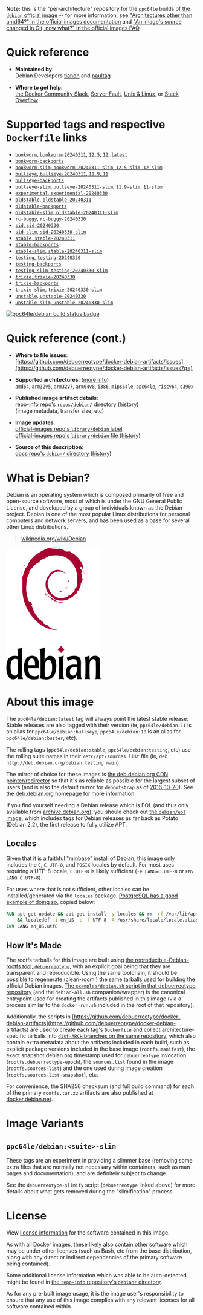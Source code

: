 <!--

********************************************************************************

WARNING:

    DO NOT EDIT "debian/README.md"

    IT IS AUTO-GENERATED

    (from the other files in "debian/" combined with a set of templates)

********************************************************************************

-->

**Note:** this is the "per-architecture" repository for the `ppc64le` builds of [the `debian` official image](https://hub.docker.com/_/debian) -- for more information, see ["Architectures other than amd64?" in the official images documentation](https://github.com/docker-library/official-images#architectures-other-than-amd64) and ["An image's source changed in Git, now what?" in the official images FAQ](https://github.com/docker-library/faq#an-images-source-changed-in-git-now-what).

# Quick reference

-	**Maintained by**:  
	Debian Developers [tianon](https://qa.debian.org/developer.php?login=tianon) and [paultag](https://qa.debian.org/developer.php?login=paultag)

-	**Where to get help**:  
	[the Docker Community Slack](https://dockr.ly/comm-slack), [Server Fault](https://serverfault.com/help/on-topic), [Unix & Linux](https://unix.stackexchange.com/help/on-topic), or [Stack Overflow](https://stackoverflow.com/help/on-topic)

# Supported tags and respective `Dockerfile` links

-	[`bookworm`, `bookworm-20240311`, `12.5`, `12`, `latest`](https://github.com/debuerreotype/docker-debian-artifacts/blob/10cb7d0edc4f111c121553c69de2c406d9205cbc/bookworm/Dockerfile)
-	[`bookworm-backports`](https://github.com/debuerreotype/docker-debian-artifacts/blob/10cb7d0edc4f111c121553c69de2c406d9205cbc/bookworm/backports/Dockerfile)
-	[`bookworm-slim`, `bookworm-20240311-slim`, `12.5-slim`, `12-slim`](https://github.com/debuerreotype/docker-debian-artifacts/blob/10cb7d0edc4f111c121553c69de2c406d9205cbc/bookworm/slim/Dockerfile)
-	[`bullseye`, `bullseye-20240311`, `11.9`, `11`](https://github.com/debuerreotype/docker-debian-artifacts/blob/10cb7d0edc4f111c121553c69de2c406d9205cbc/bullseye/Dockerfile)
-	[`bullseye-backports`](https://github.com/debuerreotype/docker-debian-artifacts/blob/10cb7d0edc4f111c121553c69de2c406d9205cbc/bullseye/backports/Dockerfile)
-	[`bullseye-slim`, `bullseye-20240311-slim`, `11.9-slim`, `11-slim`](https://github.com/debuerreotype/docker-debian-artifacts/blob/10cb7d0edc4f111c121553c69de2c406d9205cbc/bullseye/slim/Dockerfile)
-	[`experimental`, `experimental-20240330`](https://github.com/debuerreotype/docker-debian-artifacts/blob/2e37b65c0213ba01ac61e93983b29725a4a41c00/experimental/Dockerfile)
-	[`oldstable`, `oldstable-20240311`](https://github.com/debuerreotype/docker-debian-artifacts/blob/10cb7d0edc4f111c121553c69de2c406d9205cbc/oldstable/Dockerfile)
-	[`oldstable-backports`](https://github.com/debuerreotype/docker-debian-artifacts/blob/10cb7d0edc4f111c121553c69de2c406d9205cbc/oldstable/backports/Dockerfile)
-	[`oldstable-slim`, `oldstable-20240311-slim`](https://github.com/debuerreotype/docker-debian-artifacts/blob/10cb7d0edc4f111c121553c69de2c406d9205cbc/oldstable/slim/Dockerfile)
-	[`rc-buggy`, `rc-buggy-20240330`](https://github.com/debuerreotype/docker-debian-artifacts/blob/2e37b65c0213ba01ac61e93983b29725a4a41c00/rc-buggy/Dockerfile)
-	[`sid`, `sid-20240330`](https://github.com/debuerreotype/docker-debian-artifacts/blob/2e37b65c0213ba01ac61e93983b29725a4a41c00/sid/Dockerfile)
-	[`sid-slim`, `sid-20240330-slim`](https://github.com/debuerreotype/docker-debian-artifacts/blob/2e37b65c0213ba01ac61e93983b29725a4a41c00/sid/slim/Dockerfile)
-	[`stable`, `stable-20240311`](https://github.com/debuerreotype/docker-debian-artifacts/blob/10cb7d0edc4f111c121553c69de2c406d9205cbc/stable/Dockerfile)
-	[`stable-backports`](https://github.com/debuerreotype/docker-debian-artifacts/blob/10cb7d0edc4f111c121553c69de2c406d9205cbc/stable/backports/Dockerfile)
-	[`stable-slim`, `stable-20240311-slim`](https://github.com/debuerreotype/docker-debian-artifacts/blob/10cb7d0edc4f111c121553c69de2c406d9205cbc/stable/slim/Dockerfile)
-	[`testing`, `testing-20240330`](https://github.com/debuerreotype/docker-debian-artifacts/blob/2e37b65c0213ba01ac61e93983b29725a4a41c00/testing/Dockerfile)
-	[`testing-backports`](https://github.com/debuerreotype/docker-debian-artifacts/blob/2e37b65c0213ba01ac61e93983b29725a4a41c00/testing/backports/Dockerfile)
-	[`testing-slim`, `testing-20240330-slim`](https://github.com/debuerreotype/docker-debian-artifacts/blob/2e37b65c0213ba01ac61e93983b29725a4a41c00/testing/slim/Dockerfile)
-	[`trixie`, `trixie-20240330`](https://github.com/debuerreotype/docker-debian-artifacts/blob/2e37b65c0213ba01ac61e93983b29725a4a41c00/trixie/Dockerfile)
-	[`trixie-backports`](https://github.com/debuerreotype/docker-debian-artifacts/blob/2e37b65c0213ba01ac61e93983b29725a4a41c00/trixie/backports/Dockerfile)
-	[`trixie-slim`, `trixie-20240330-slim`](https://github.com/debuerreotype/docker-debian-artifacts/blob/2e37b65c0213ba01ac61e93983b29725a4a41c00/trixie/slim/Dockerfile)
-	[`unstable`, `unstable-20240330`](https://github.com/debuerreotype/docker-debian-artifacts/blob/2e37b65c0213ba01ac61e93983b29725a4a41c00/unstable/Dockerfile)
-	[`unstable-slim`, `unstable-20240330-slim`](https://github.com/debuerreotype/docker-debian-artifacts/blob/2e37b65c0213ba01ac61e93983b29725a4a41c00/unstable/slim/Dockerfile)

[![ppc64le/debian build status badge](https://img.shields.io/jenkins/s/https/doi-janky.infosiftr.net/job/multiarch/job/ppc64le/job/debian.svg?label=ppc64le/debian%20%20build%20job)](https://doi-janky.infosiftr.net/job/multiarch/job/ppc64le/job/debian/)

# Quick reference (cont.)

-	**Where to file issues**:  
	[https://github.com/debuerreotype/docker-debian-artifacts/issues](https://github.com/debuerreotype/docker-debian-artifacts/issues?q=)

-	**Supported architectures**: ([more info](https://github.com/docker-library/official-images#architectures-other-than-amd64))  
	[`amd64`](https://hub.docker.com/r/amd64/debian/), [`arm32v5`](https://hub.docker.com/r/arm32v5/debian/), [`arm32v7`](https://hub.docker.com/r/arm32v7/debian/), [`arm64v8`](https://hub.docker.com/r/arm64v8/debian/), [`i386`](https://hub.docker.com/r/i386/debian/), [`mips64le`](https://hub.docker.com/r/mips64le/debian/), [`ppc64le`](https://hub.docker.com/r/ppc64le/debian/), [`riscv64`](https://hub.docker.com/r/riscv64/debian/), [`s390x`](https://hub.docker.com/r/s390x/debian/)

-	**Published image artifact details**:  
	[repo-info repo's `repos/debian/` directory](https://github.com/docker-library/repo-info/blob/master/repos/debian) ([history](https://github.com/docker-library/repo-info/commits/master/repos/debian))  
	(image metadata, transfer size, etc)

-	**Image updates**:  
	[official-images repo's `library/debian` label](https://github.com/docker-library/official-images/issues?q=label%3Alibrary%2Fdebian)  
	[official-images repo's `library/debian` file](https://github.com/docker-library/official-images/blob/master/library/debian) ([history](https://github.com/docker-library/official-images/commits/master/library/debian))

-	**Source of this description**:  
	[docs repo's `debian/` directory](https://github.com/docker-library/docs/tree/master/debian) ([history](https://github.com/docker-library/docs/commits/master/debian))

# What is Debian?

Debian is an operating system which is composed primarily of free and open-source software, most of which is under the GNU General Public License, and developed by a group of individuals known as the Debian project. Debian is one of the most popular Linux distributions for personal computers and network servers, and has been used as a base for several other Linux distributions.

> [wikipedia.org/wiki/Debian](https://en.wikipedia.org/wiki/Debian)

![logo](https://raw.githubusercontent.com/docker-library/docs/b449be7df57e9ed9086bb5821bfb5d6cdc5d67a4/debian/logo.png)

# About this image

The `ppc64le/debian:latest` tag will always point the latest stable release. Stable releases are also tagged with their version (ie, `ppc64le/debian:11` is an alias for `ppc64le/debian:bullseye`, `ppc64le/debian:10` is an alias for `ppc64le/debian:buster`, etc).

The rolling tags (`ppc64le/debian:stable`, `ppc64le/debian:testing`, etc) use the rolling suite names in their `/etc/apt/sources.list` file (ie, `deb http://deb.debian.org/debian testing main`).

The mirror of choice for these images is [the deb.debian.org CDN pointer/redirector](https://deb.debian.org) so that it's as reliable as possible for the largest subset of users (and is also the default mirror for `debootstrap` as of [2016-10-20](https://anonscm.debian.org/cgit/d-i/debootstrap.git/commit/?id=9e8bc60ad1ccf3a25ce7890526b70059f3e770de)). See the [deb.debian.org homepage](https://deb.debian.org) for more information.

If you find yourself needing a Debian release which is EOL (and thus only available from [archive.debian.org](http://archive.debian.org)), you should check out [the `debian/eol` image](https://hub.docker.com/r/debian/eol/), which includes tags for Debian releases as far back as Potato (Debian 2.2), the first release to fully utilize APT.

## Locales

Given that it is a faithful "minbase" install of Debian, this image only includes the `C`, `C.UTF-8`, and `POSIX` locales by default. For most uses requiring a UTF-8 locale, `C.UTF-8` is likely sufficient (`-e LANG=C.UTF-8` or `ENV LANG C.UTF-8`).

For uses where that is not sufficient, other locales can be installed/generated via the `locales` package. [PostgreSQL has a good example of doing so](https://github.com/docker-library/postgres/blob/69bc540ecfffecce72d49fa7e4a46680350037f9/9.6/Dockerfile#L21-L24), copied below:

```dockerfile
RUN apt-get update && apt-get install -y locales && rm -rf /var/lib/apt/lists/* \
	&& localedef -i en_US -c -f UTF-8 -A /usr/share/locale/locale.alias en_US.UTF-8
ENV LANG en_US.utf8
```

## How It's Made

The rootfs tarballs for this image are built using [the reproducible-Debian-rootfs tool, `debuerreotype`](https://github.com/debuerreotype/debuerreotype), with an explicit goal being that they are transparent and reproducible. Using the same toolchain, it should be possible to regenerate (clean-room!) the same tarballs used for building the official Debian images. [The `examples/debian.sh` script in that debuerreotype repository](https://github.com/debuerreotype/debuerreotype/blob/master/examples/debian.sh) (and the `debian-all.sh` companion/wrapper) is the canonical entrypoint used for creating the artifacts published in this image (via a process similar to the `docker-run.sh` included in the root of that repository).

Additionally, the scripts in [https://github.com/debuerreotype/docker-debian-artifacts](https://github.com/debuerreotype/docker-debian-artifacts) are used to create each tag's `Dockerfile` and collect architecture-specific tarballs into [`dist-ARCH` branches on the same repository](https://github.com/debuerreotype/docker-debian-artifacts/branches), which also contain extra metadata about the artifacts included in each build, such as explicit package versions included in the base image (`rootfs.manifest`), the exact snapshot.debian.org timestamp used for `debuerreotype` invocation (`rootfs.debuerreotype-epoch`), the `sources.list` found in the image (`rootfs.sources-list`) and the one used during image creation (`rootfs.sources-list-snapshot`), etc.

For convenience, the SHA256 checksum (and full build command) for each of the primary `rootfs.tar.xz` artifacts are also published at [docker.debian.net](https://docker.debian.net/).

# Image Variants

## `ppc64le/debian:<suite>-slim`

These tags are an experiment in providing a slimmer base (removing some extra files that are normally not necessary within containers, such as man pages and documentation), and are definitely subject to change.

See the `debuerreotype-slimify` script (`debuerreotype` linked above) for more details about what gets removed during the "slimification" process.

# License

View [license information](https://www.debian.org/social_contract#guidelines) for the software contained in this image.

As with all Docker images, these likely also contain other software which may be under other licenses (such as Bash, etc from the base distribution, along with any direct or indirect dependencies of the primary software being contained).

Some additional license information which was able to be auto-detected might be found in [the `repo-info` repository's `debian/` directory](https://github.com/docker-library/repo-info/tree/master/repos/debian).

As for any pre-built image usage, it is the image user's responsibility to ensure that any use of this image complies with any relevant licenses for all software contained within.
